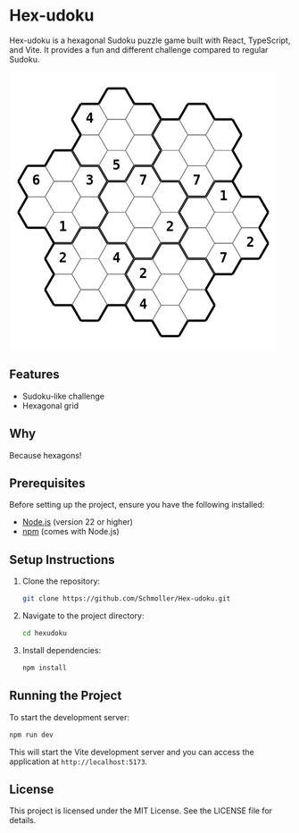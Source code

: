 # Hex-udoku

Hex-udoku is a hexagonal Sudoku puzzle game built with React, TypeScript, and Vite. It provides a fun and different challenge compared to regular Sudoku.

![Example game board](resources/example.png)

## Features

- Sudoku-like challenge
- Hexagonal grid

## Why

Because hexagons!

## Prerequisites

Before setting up the project, ensure you have the following installed:

- [Node.js](https://nodejs.org/) (version 22 or higher)
- [npm](https://www.npmjs.com/) (comes with Node.js)

## Setup Instructions

1. Clone the repository:

   ```bash
   git clone https://github.com/Schmoller/Hex-udoku.git
   ```

2. Navigate to the project directory:

   ```bash
   cd hexudoku
   ```

3. Install dependencies:

   ```bash
   npm install
   ```

## Running the Project

To start the development server:

```bash
npm run dev
```

This will start the Vite development server and you can access the application at `http://localhost:5173`.

## License

This project is licensed under the MIT License. See the LICENSE file for details.

